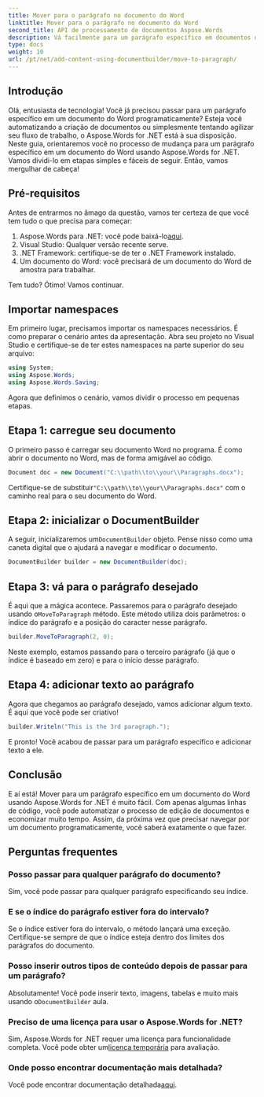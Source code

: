```yaml
---
title: Mover para o parágrafo no documento do Word
linktitle: Mover para o parágrafo no documento do Word
second_title: API de processamento de documentos Aspose.Words
description: Vá facilmente para um parágrafo específico em documentos do Word usando Aspose.Words for .NET com este guia completo. Perfeito para desenvolvedores que buscam agilizar seus fluxos de trabalho de documentos.
type: docs
weight: 10
url: /pt/net/add-content-using-documentbuilder/move-to-paragraph/
---
```

## Introdução

Olá, entusiasta de tecnologia! Você já precisou passar para um parágrafo específico em um documento do Word programaticamente? Esteja você automatizando a criação de documentos ou simplesmente tentando agilizar seu fluxo de trabalho, o Aspose.Words for .NET está à sua disposição. Neste guia, orientaremos você no processo de mudança para um parágrafo específico em um documento do Word usando Aspose.Words for .NET. Vamos dividi-lo em etapas simples e fáceis de seguir. Então, vamos mergulhar de cabeça!

## Pré-requisitos

Antes de entrarmos no âmago da questão, vamos ter certeza de que você tem tudo o que precisa para começar:

1.  Aspose.Words para .NET: você pode baixá-lo[aqui](https://releases.aspose.com/words/net/).
2. Visual Studio: Qualquer versão recente serve.
3. .NET Framework: certifique-se de ter o .NET Framework instalado.
4. Um documento do Word: você precisará de um documento do Word de amostra para trabalhar.

Tem tudo? Ótimo! Vamos continuar.

## Importar namespaces

Em primeiro lugar, precisamos importar os namespaces necessários. É como preparar o cenário antes da apresentação. Abra seu projeto no Visual Studio e certifique-se de ter estes namespaces na parte superior do seu arquivo:

```csharp
using System;
using Aspose.Words;
using Aspose.Words.Saving;
```

Agora que definimos o cenário, vamos dividir o processo em pequenas etapas.

## Etapa 1: carregue seu documento

O primeiro passo é carregar seu documento Word no programa. É como abrir o documento no Word, mas de forma amigável ao código.

```csharp
Document doc = new Document("C:\\path\\to\\your\\Paragraphs.docx");
```

 Certifique-se de substituir`"C:\\path\\to\\your\\Paragraphs.docx"` com o caminho real para o seu documento do Word.

## Etapa 2: inicializar o DocumentBuilder

 A seguir, inicializaremos um`DocumentBuilder` objeto. Pense nisso como uma caneta digital que o ajudará a navegar e modificar o documento.

```csharp
DocumentBuilder builder = new DocumentBuilder(doc);
```

## Etapa 3: vá para o parágrafo desejado

 É aqui que a mágica acontece. Passaremos para o parágrafo desejado usando o`MoveToParagraph` método. Este método utiliza dois parâmetros: o índice do parágrafo e a posição do caracter nesse parágrafo.

```csharp
builder.MoveToParagraph(2, 0);
```

Neste exemplo, estamos passando para o terceiro parágrafo (já que o índice é baseado em zero) e para o início desse parágrafo.

## Etapa 4: adicionar texto ao parágrafo

Agora que chegamos ao parágrafo desejado, vamos adicionar algum texto. É aqui que você pode ser criativo!

```csharp
builder.Writeln("This is the 3rd paragraph.");
```

E pronto! Você acabou de passar para um parágrafo específico e adicionar texto a ele.

## Conclusão

E aí está! Mover para um parágrafo específico em um documento do Word usando Aspose.Words for .NET é muito fácil. Com apenas algumas linhas de código, você pode automatizar o processo de edição de documentos e economizar muito tempo. Assim, da próxima vez que precisar navegar por um documento programaticamente, você saberá exatamente o que fazer.

## Perguntas frequentes

### Posso passar para qualquer parágrafo do documento?
Sim, você pode passar para qualquer parágrafo especificando seu índice.

### E se o índice do parágrafo estiver fora do intervalo?
Se o índice estiver fora do intervalo, o método lançará uma exceção. Certifique-se sempre de que o índice esteja dentro dos limites dos parágrafos do documento.

### Posso inserir outros tipos de conteúdo depois de passar para um parágrafo?
 Absolutamente! Você pode inserir texto, imagens, tabelas e muito mais usando o`DocumentBuilder` aula.

### Preciso de uma licença para usar o Aspose.Words for .NET?
 Sim, Aspose.Words for .NET requer uma licença para funcionalidade completa. Você pode obter um[licença temporária](https://purchase.aspose.com/temporary-license/) para avaliação.

### Onde posso encontrar documentação mais detalhada?
 Você pode encontrar documentação detalhada[aqui](https://reference.aspose.com/words/net/).
